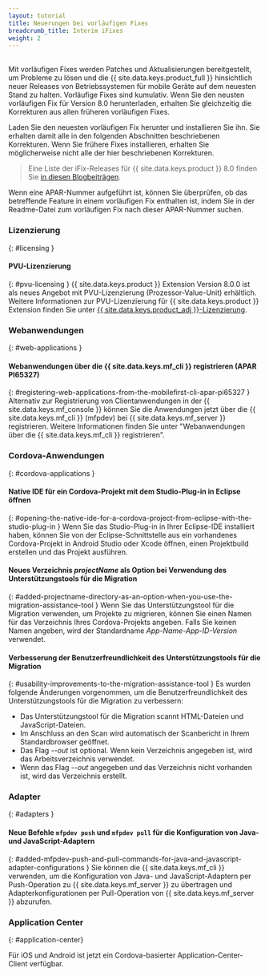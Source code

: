 ```yaml
---
layout: tutorial
title: Neuerungen bei vorläufigen Fixes
breadcrumb_title: Interim iFixes
weight: 2
---
```

<!-- NLS_CHARSET=UTF-8 -->
<br/>
Mit vorläufigen Fixes werden Patches und Aktualisierungen bereitgestellt, um Probleme zu lösen und die {{ site.data.keys.product_full }} hinsichtlich neuer Releases von Betriebssystemen für mobile Geräte auf dem neuesten Stand zu halten. Vorläufige Fixes sind kumulativ. Wenn Sie den neusten vorläufigen Fix für Version 8.0 herunterladen, erhalten Sie gleichzeitig die Korrekturen aus allen früheren vorläufigen Fixes. 

Laden Sie den neuesten vorläufigen Fix herunter und installieren Sie ihn. Sie erhalten damit alle in den folgenden Abschnitten beschriebenen Korrekturen. Wenn Sie frühere Fixes installieren, erhalten Sie möglicherweise nicht alle der hier beschriebenen Korrekturen. 

> Eine Liste der iFix-Releases für {{ site.data.keys.product }} 8.0 finden Sie [in diesen Blogbeiträgen]({{site.baseurl}}/blog/tag/iFix_8.0/).

Wenn eine APAR-Nummer aufgeführt ist, können Sie überprüfen, ob das betreffende Feature in einem vorläufigen Fix enthalten ist, indem Sie in der Readme-Datei zum vorläufigen Fix nach dieser APAR-Nummer suchen. 

### Lizenzierung
{: #licensing }
#### PVU-Lizenzierung
{: #pvu-licensing }
{{ site.data.keys.product }} Extension Version 8.0.0 ist als neues Angebot mit PVU-Lizenzierung (Prozessor-Value-Unit) erhältlich. Weitere Informationen zur PVU-Lizenzierung
für {{ site.data.keys.product }} Extension finden Sie unter [{{ site.data.keys.product_adj }}-Lizenzierung](../../licensing).

### Webanwendungen
{: #web-applications }
#### Webanwendungen über die {{ site.data.keys.mf_cli }} registrieren (APAR PI65327)
{: #registering-web-applications-from-the-mobilefirst-cli-apar-pi65327 }
Alternativ zur Registrierung von Clientanwendungen in der {{ site.data.keys.mf_console }}
können Sie die Anwendungen jetzt über die {{ site.data.keys.mf_cli }} (mfpdev) bei {{ site.data.keys.mf_server }} registrieren. Weitere Informationen finden Sie unter "Webanwendungen über die
{{ site.data.keys.mf_cli }} registrieren". 

### Cordova-Anwendungen
{: #cordova-applications }
#### Native IDE für ein Cordova-Projekt mit dem Studio-Plug-in in Eclipse öffnen
{: #opening-the-native-ide-for-a-cordova-project-from-eclipse-with-the-studio-plug-in }
Wenn Sie das Studio-Plug-in in Ihrer Eclipse-IDE installiert haben, können Sie
von der Eclipse-Schnittstelle aus ein vorhandenes Cordova-Projekt in Android Studio oder Xcode öffnen, einen Projektbuild erstellen und das Projekt ausführen. 

#### Neues Verzeichnis *projectName* als Option bei Verwendung des Unterstützungstools für die Migration
{: #added-projectname-directory-as-an-option-when-you-use-the-migration-assistance-tool }
Wenn Sie das Unterstützungstool für die Migration verwenden, um Projekte zu migrieren, können Sie einen Namen für das Verzeichnis Ihres Cordova-Projekts angeben. Falls Sie keinen Namen angeben, wird der Standardname *App-Name-App-ID-Version* verwendet.

#### Verbesserung der Benutzerfreundlichkeit des Unterstützungstools für die Migration
{: #usability-improvements-to-the-migration-assistance-tool }
Es wurden folgende Änderungen vorgenommen, um die Benutzerfreundlichkeit des Unterstützungstools für die Migration zu verbessern: 

* Das Unterstützungstool für die Migration scannt HTML-Dateien und JavaScript-Dateien. 
* Im Anschluss an den Scan wird automatisch der Scanbericht in Ihrem Standardbrowser geöffnet. 
* Das Flag *--out* ist optional. Wenn kein Verzeichnis angegeben ist, wird das Arbeitsverzeichnis verwendet. 
* Wenn das Flag *--out* angegeben und das Verzeichnis nicht vorhanden ist, wird das Verzeichnis erstellt. 

### Adapter
{: #adapters }
#### Neue Befehle `mfpdev push` und `mfpdev pull` für die Konfiguration von Java- und JavaScript-Adaptern
{: #added-mfpdev-push-and-pull-commands-for-java-and-javascript-adapter-configurations }
Sie können die {{ site.data.keys.mf_cli }} verwenden, um die Konfiguration von Java- und JavaScript-Adaptern
per Push-Operation zu {{ site.data.keys.mf_server }} zu übertragen und Adapterkonfigurationen per Pull-Operation von {{ site.data.keys.mf_server }} abzurufen. 

### Application Center
{: #application-center}

Für iOS und Android ist jetzt ein Cordova-basierter Application-Center-Client verfügbar. 
